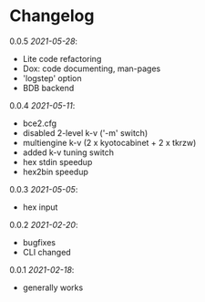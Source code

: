 # Changelog

0.0.5 *2021-05-28*:

- Lite code refactoring
- Dox: code documenting, man-pages
- 'logstep' option
- BDB backend

0.0.4 *2021-05-11*:

- bce2.cfg
- disabled 2-level k-v ('-m' switch)
- multiengine k-v (2 x kyotocabinet + 2 x tkrzw)
- added k-v tuning switch
- hex stdin speedup
- hex2bin speedup

0.0.3 *2021-05-05*:

- hex input

0.0.2 *2021-02-20*:

- bugfixes
- CLI changed

0.0.1 *2021-02-18*:

- generally works
